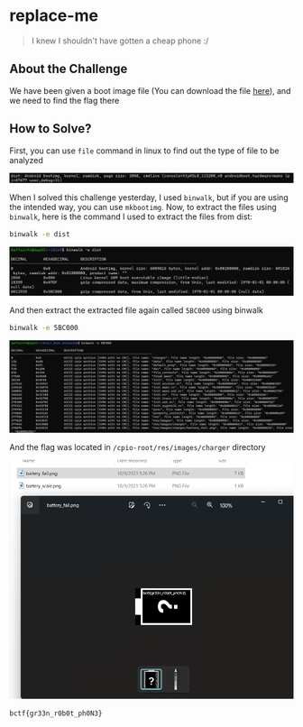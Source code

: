 # replace-me
> I knew I shouldn't have gotten a cheap phone :/

## About the Challenge
We have been given a boot image file (You can download the file [here](dist)), and we need to find the flag there

## How to Solve?
First, you can use `file` command in linux to find out the type of file to be analyzed

![file](images/file.png)

When I solved this challenge yesterday, I used `binwalk`, but if you are using the intended way, you can use `mkbootimg`. Now, to extract the files using `binwalk`, here is the command I used to extract the files from dist:

```bash
binwalk -e dist
```

![binwalk](images/binwalk.png)

And then extract the extracted file again called `5BC000` using binwalk

```bash
binwalk -e 5BC000
```

![binwalk-2](images/binwalk-2.png)

And the flag was located in `/cpio-root/res/images/charger` directory

![flag](images/flag.png)

```
bctf{gr33n_r0b0t_ph0N3}
```